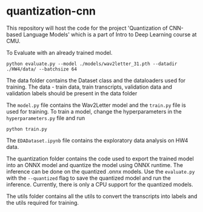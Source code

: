 # quantization-cnn
This repository will host the code for the project 'Quantization of CNN-based Language Models' which is a part of Intro to Deep Learning course at CMU.

To Evaluate with an already trained model. 
```
python evaluate.py --model ./models/wav2letter_31.pth --datadir ./HW4/data/ --batchsize 64
```

The data folder contains the Dataset class and the dataloaders used for training.
The data - train data, train transcripts, validation data and validation labels should be present in the data folder

The `model.py` file contains the Wav2Letter model and the `train.py` file is used for training. To train a model, change the hyperparameters in the `hyperparameters.py` file and run
```
python train.py
```
The `EDADataset.ipynb` file contains the exploratory data analysis on HW4 data.

The quantization folder contains the code used to export the trained model into an ONNX model and quantize the model using ONNX runtime. The inference can be done on the quantized .onnx models. Use the `evaluate.py` with the `--quantized` flag to save the quantized model and run the inference.
Currently, there is only a CPU support for the quantized models.

The utils folder contains all the utils to convert the transcripts into labels and the utils required for training.
